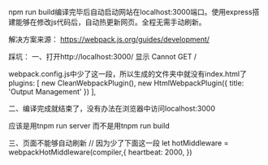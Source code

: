 npm run build编译完毕后自动启动网站在localhost:3000端口。使用express搭建能够在修改js代码后，自动热更新网页。全程无需手动刷新。

解决方案来源：
https://webpack.js.org/guides/development/

踩坑：
一、打开http://localhost:3000/ 显示 Cannot GET /

webpack.config.js中少了这一段，所以生成的文件夹中就没有index.html了
plugins: [
  new CleanWebpackPlugin(),
  new HtmlWebpackPlugin({
    title: 'Output Management'
  })
],

二、编译完成就结束了，没有办法在浏览器中访问localhost:3000

应该是用tnpm run server 而不是用tnpm run build

三、页面不能够自动刷新
// 因为少了下面这一段
let hotMiddleware = webpackHotMiddleware(compiler,{
    heartbeat: 2000,
 })

